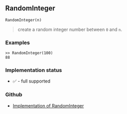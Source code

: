 ## RandomInteger

```
RandomInteger(n)
```

> create a random integer number between `0` and `n`.
 
### Examples

```
>> RandomInteger(100)
88
```

### Implementation status

* &#x2705; - full supported

### Github

* [Implementation of RandomInteger](https://github.com/axkr/symja_android_library/blob/master/symja_android_library/matheclipse-core/src/main/java/org/matheclipse/core/builtin/RandomFunctions.java#L338) 
